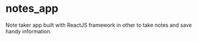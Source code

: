 # notes_app
Note taker app built with ReactJS framework in other to take notes and save handy information.
